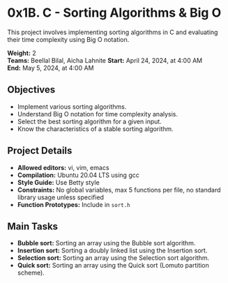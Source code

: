 # 0x1B. C - Sorting Algorithms & Big O

This project involves implementing sorting algorithms in C and evaluating their time complexity using Big O notation.

**Weight:** 2  
**Teams:** Beellal Bilal, Aicha Lahnite
**Start:** April 24, 2024, at 4:00 AM  
**End:** May 5, 2024, at 4:00 AM  

## Objectives

- Implement various sorting algorithms.
- Understand Big O notation for time complexity analysis.
- Select the best sorting algorithm for a given input.
- Know the characteristics of a stable sorting algorithm.

## Project Details

- **Allowed editors:** vi, vim, emacs
- **Compilation:** Ubuntu 20.04 LTS using gcc
- **Style Guide:** Use Betty style
- **Constraints:** No global variables, max 5 functions per file, no standard library usage unless specified
- **Function Prototypes:** Include in `sort.h`

## Main Tasks

- **Bubble sort:** Sorting an array using the Bubble sort algorithm.
- **Insertion sort:** Sorting a doubly linked list using the Insertion sort.
- **Selection sort:** Sorting an array using the Selection sort algorithm.
- **Quick sort:** Sorting an array using the Quick sort (Lomuto partition scheme).


